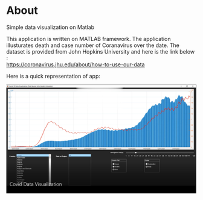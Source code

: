 # About
Simple data visualization on Matlab


This application is written on MATLAB framework. The application illusturates death and case number of Coranavirus over the date. The dataset is provided from John Hopkins University and here is the link below :  
https://coronavirus.jhu.edu/about/how-to-use-our-data

Here is a quick representation of app:

![Screenshot](images/App.PNG)
